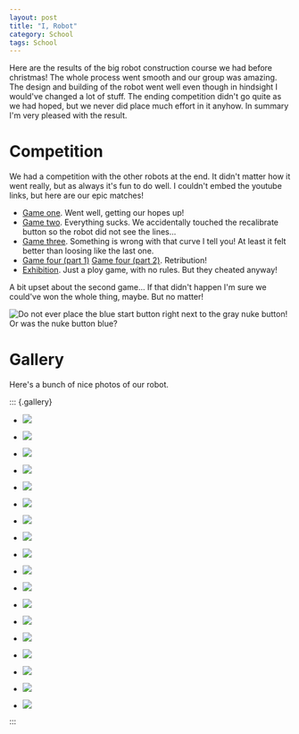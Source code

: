 ```yaml
---
layout: post
title: "I, Robot"
category: School
tags: School
---
```



Here are the results of the big robot construction course we had before christmas! The whole process went smooth and our group was amazing. The design and building of the robot went well even though in hindsight I would've changed a lot of stuff. The ending competition didn't go quite as we had hoped, but we never did place much effort in it anyhow. In summary I'm very pleased with the result.


Competition
============

We had a competition with the other robots at the end. It didn't matter how it went really, but as always it's fun to do well. I couldn't embed the youtube links, but here are our epic matches!

* [Game one](http://www.youtube.com/watch?v=EPU83cX80lY). Went well, getting our hopes up!
* [Game two](http://www.youtube.com/watch?v=8vdG_2DkTNM). Everything sucks. We accidentally touched the recalibrate button so the robot did not see the lines...
* [Game three](http://www.youtube.com/watch?v=cSmzn0bQOu8). Something is wrong with that curve I tell you! At least it felt better than loosing like the last one.
* [Game four (part 1)](http://www.youtube.com/watch?v=YlRP1cb5iaw) [Game four (part 2)](http://www.youtube.com/watch?v=Jc7EPJa72wE). Retribution!
* [Exhibition](http://www.youtube.com/watch?v=ckLn-DY2yck). Just a ploy game, with no rules. But they cheated anyway!

A bit upset about the second game... If that didn't happen I'm sure we could've won the whole thing, maybe. But no matter!

![Do not **ever** place the blue start button right next to the gray nuke button! Or was the nuke button blue?](/images/trap14/Robot_0017.JPG)


Gallery
========

Here's a bunch of nice photos of our robot.

::: {.gallery}

* ![](/images/trap14/Robot_0001.jpg)
* ![](/images/trap14/Robot_0002.jpg)
* ![](/images/trap14/Robot_0005.jpg)
* ![](/images/trap14/Robot_0010.JPG)

* ![](/images/trap14/Robot_0012.JPG)
* ![](/images/trap14/Robot_0013.JPG)
* ![](/images/trap14/Robot_0016.JPG)
* ![](/images/trap14/Robot_0017.JPG)

* ![](/images/trap14/Robot_0018.JPG)
* ![](/images/trap14/Robot_0021.JPG)
* ![](/images/trap14/Robot_0024.JPG)
* ![](/images/trap14/Robot_0029.JPG)

* ![](/images/trap14/Robot_0031.JPG)
* ![](/images/trap14/Robot_0032.JPG)
* ![](/images/trap14/Robot_0033.JPG)
* ![](/images/trap14/Robot_0034.JPG)
* ![](/images/trap14/Robot_0035.JPG)
* ![](/images/trap14/Robot_0037.JPG)

:::

